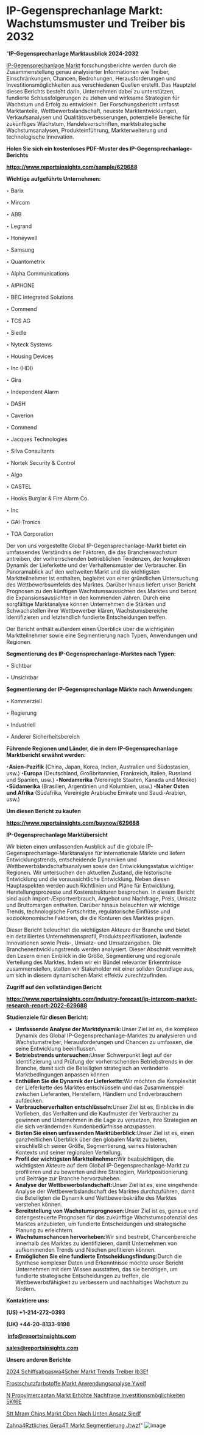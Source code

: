 # IP-Gegensprechanlage Markt: Wachstumsmuster und Treiber bis 2032

"<strong><b>IP-Gegensprechanlage Marktausblick 2024-2032</b></strong>

<a href=https://www.reportsinsights.com/sample/629688>IP-Gegensprechanlage Markt</a> forschungsberichte werden durch die Zusammenstellung genau analysierter Informationen wie Treiber, Einschränkungen, Chancen, Bedrohungen, Herausforderungen und Investitionsmöglichkeiten aus verschiedenen Quellen erstellt. Das Hauptziel dieses Berichts besteht darin, Unternehmen dabei zu unterstützen, fundierte Schlussfolgerungen zu ziehen und wirksame Strategien für Wachstum und Erfolg zu entwickeln. Der Forschungsbericht umfasst Marktanteile, Wettbewerbslandschaft, neueste Marktentwicklungen, Verkaufsanalysen und Qualitätsverbesserungen, potenzielle Bereiche für zukünftiges Wachstum, Handelsvorschriften, marktstrategische Wachstumsanalysen, Produkteinführung, Markterweiterung und technologische Innovation.

<strong><b>Holen Sie sich ein kostenloses PDF-Muster des IP-Gegensprechanlage-Berichts</b></strong>

<a href=https://www.reportsinsights.com/sample/629688><strong><u>https://www.reportsinsights.com/sample/629688</u></strong></a>

<strong>Wichtige aufgeführte Unternehmen:</strong>

‣ Barix

‣ Mircom

‣ ABB

‣ Legrand

‣ Honeywell

‣ Samsung

‣ Quantometrix

‣ Alpha Communications

‣ AIPHONE

‣ BEC Integrated Solutions

‣ Commend

‣ TCS AG

‣ Siedle

‣ Nyteck Systems

‣ Housing Devices

‣ Inc (HDI)

‣ Gira

‣ Independent Alarm

‣ DASH

‣ Caverion

‣ Commend

‣ Jacques Technologies

‣ Silva Consultants

‣ Nortek Security & Control

‣ Algo

‣ CASTEL

‣ Hooks Burglar & Fire Alarm Co.

‣ Inc

‣ GAI-Tronics

‣ TOA Corporation

Der von uns vorgestellte Global IP-Gegensprechanlage-Markt bietet ein umfassendes Verständnis der Faktoren, die das Branchenwachstum antreiben, der vorherrschenden betrieblichen Tendenzen, der komplexen Dynamik der Lieferkette und der Verhaltensmuster der Verbraucher. Ein Panoramablick auf den weltweiten Markt und die wichtigsten Marktteilnehmer ist enthalten, begleitet von einer gründlichen Untersuchung des Wettbewerbsumfelds des Marktes. Darüber hinaus liefert unser Bericht Prognosen zu den künftigen Wachstumsaussichten des Marktes und betont die Expansionsaussichten in den kommenden Jahren. Durch eine sorgfältige Marktanalyse können Unternehmen die Stärken und Schwachstellen ihrer Wettbewerber klären, Wachstumsbereiche identifizieren und letztendlich fundierte Entscheidungen treffen.

Der Bericht enthält außerdem einen Überblick über die wichtigsten Marktteilnehmer sowie eine Segmentierung nach Typen, Anwendungen und Regionen.

<strong>Segmentierung des IP-Gegensprechanlage-Marktes nach Typen:</strong>

‣ Sichtbar

‣ Unsichtbar

<strong>Segmentierung der IP-Gegensprechanlage Märkte nach Anwendungen:</strong>

‣ Kommerziell

‣ Regierung

‣ Industriell

‣ Anderer Sicherheitsbereich

<strong><b>Führende Regionen und Länder, die in dem IP-Gegensprechanlage Marktbericht erwähnt werden:</b></strong>

<strong><b>‣Asien-Pazifik</b></strong> (China, Japan, Korea, Indien, Australien und Südostasien, usw.)
<strong><b>‣Europa</b></strong> (Deutschland, Großbritannien, Frankreich, Italien, Russland und Spanien, usw.)
‣<strong><b>Nordamerika</b></strong> (Vereinigte Staaten, Kanada und Mexiko)
<strong><b>‣Südamerika</b></strong> (Brasilien, Argentinien und Kolumbien, usw.)
<strong><b>‣Naher Osten und Afrika</b></strong> (Südafrika, Vereinigte Arabische Emirate und Saudi-Arabien, usw.)

<strong>Um diesen Bericht zu kaufen</strong>

<a href=https://www.reportsinsights.com/buynow/629688><strong><u>https://www.reportsinsights.com/buynow/629688</u></strong></a>

<strong>IP-Gegensprechanlage Marktübersicht</strong>

Wir bieten einen umfassenden Ausblick auf die globale IP-Gegensprechanlage-Marktanalyse für internationale Märkte und liefern Entwicklungstrends, entscheidende Dynamiken und Wettbewerbslandschaftsanalysen sowie den Entwicklungsstatus wichtiger Regionen. Wir untersuchen den aktuellen Zustand, die historische Entwicklung und die voraussichtliche Entwicklung. Neben diesen Hauptaspekten werden auch Richtlinien und Pläne für Entwicklung, Herstellungsprozesse und Kostenstrukturen besprochen. In diesem Bericht sind auch Import-/Exportverbrauch, Angebot und Nachfrage, Preis, Umsatz und Bruttomargen enthalten. Darüber hinaus beleuchten wir wichtige Trends, technologische Fortschritte, regulatorische Einflüsse und sozioökonomische Faktoren, die die Konturen des Marktes prägen.

Dieser Bericht beleuchtet die wichtigsten Akteure der Branche und bietet ein detailliertes Unternehmensprofil, Produktspezifikationen, laufende Innovationen sowie Preis-, Umsatz- und Umsatzangaben. Die Branchenentwicklungstrends werden analysiert. Dieser Abschnitt vermittelt den Lesern einen Einblick in die Größe, Segmentierung und regionale Verteilung des Marktes. Indem wir ein Bündel relevanter Erkenntnisse zusammenstellen, statten wir Stakeholder mit einer soliden Grundlage aus, um sich in diesem dynamischen Markt effektiv zurechtzufinden.

<strong>Zugriff auf den vollständigen Bericht</strong>

<a href=https://www.reportsinsights.com/industry-forecast/ip-intercom-market-research-report-2022-629688><strong>https://www.reportsinsights.com/industry-forecast/ip-intercom-market-research-report-2022-629688</strong></a>

<strong>Studienziele für diesen Bericht:</strong>
<ul>
  <li><strong>Umfassende Analyse der Marktdynamik:</strong>Unser Ziel ist es, die komplexe Dynamik des Global IP-Gegensprechanlage-Marktes zu analysieren und Wachstumstreiber, Herausforderungen und Chancen zu umfassen, die seine Entwicklung beeinflussen.</li>
  <li><strong>Betriebstrends untersuchen:</strong>Unser Schwerpunkt liegt auf der Identifizierung und Prüfung der vorherrschenden Betriebstrends in der Branche, damit sich die Beteiligten strategisch an veränderte Marktbedingungen anpassen können</li>
  <li><strong>Enthüllen Sie die Dynamik der Lieferkette:</strong>Wir möchten die Komplexität der Lieferkette des Marktes entschlüsseln und das Zusammenspiel zwischen Lieferanten, Herstellern, Händlern und Endverbrauchern aufdecken.</li>
  <li><strong>Verbraucherverhalten entschlüsseln:</strong>Unser Ziel ist es, Einblicke in die Vorlieben, das Verhalten und die Kaufmuster der Verbraucher zu gewinnen und Unternehmen in die Lage zu versetzen, ihre Strategien an die sich verändernden Kundenbedürfnisse anzupassen.</li>
  <li><strong>Bieten Sie einen umfassenden Marktüberblick:</strong>Unser Ziel ist es, einen ganzheitlichen Überblick über den globalen Markt zu bieten, einschließlich seiner Größe, Segmentierung, seines historischen Kontexts und seiner regionalen Verteilung.</li>
  <li><strong>Profil der wichtigsten Marktteilnehmer:</strong>Wir beabsichtigen, die wichtigsten Akteure auf dem Global IP-Gegensprechanlage-Markt zu profilieren und zu bewerten und ihre Strategien, Marktpositionierung und Beiträge zur Branche hervorzuheben.</li>
  <li><strong>Analyse der Wettbewerbslandschaft:</strong>Unser Ziel ist es, eine eingehende Analyse der Wettbewerbslandschaft des Marktes durchzuführen, damit die Beteiligten die Dynamik und Wettbewerbskräfte des Marktes verstehen können.</li>
  <li><strong>Bereitstellung von Wachstumsprognosen:</strong>Unser Ziel ist es, genaue und datengesteuerte Prognosen für das zukünftige Wachstumspotenzial des Marktes anzubieten, um fundierte Entscheidungen und strategische Planung zu erleichtern.</li>
  <li><strong>Wachstumschancen hervorheben:</strong>Wir sind bestrebt, Chancenbereiche innerhalb des Marktes zu identifizieren, damit Unternehmen von aufkommenden Trends und Nischen profitieren können.</li>
  <li><strong>Ermöglichen Sie eine fundierte Entscheidungsfindung:</strong>Durch die Synthese komplexer Daten und Erkenntnisse möchte unser Bericht Unternehmen mit dem Wissen ausstatten, das sie benötigen, um fundierte strategische Entscheidungen zu treffen, die Wettbewerbsfähigkeit zu verbessern und nachhaltiges Wachstum zu fördern<strong>.</strong></li>
</ul>
<strong>Kontaktiere uns:</strong>

<strong>(US) +1-214-272-0393</strong>

<strong>(UK) +44-20-8133-9198</strong>

<strong> </strong><a href=info@reportsinsights.com><strong><u>info@reportsinsights.com</u></strong></a>

<a href=sales@reportsinsights.com><strong><u>sales@reportsinsights.com</u></strong></a>

<strong>Unsere anderen Berichte</strong>

<a href=https://de.linkedin.com/pulse/2024-schiffsabgasw%C3%A4scher-markt-trends-treiber-ib3ef/>2024 Schiffsabgaswa4Scher Markt Trends Treiber Ib3Ef</a>

<a href=https://de.linkedin.com/pulse/frostschutzfarbstoffe-markt-anwendungsanalyse-yweif/>Frostschutzfarbstoffe Markt Anwendungsanalyse Yweif</a>

<a href=https://de.linkedin.com/pulse/n-propylmercaptan-markt-erhöhte-nachfrage-investitionsmöglichkeiten-5kf6e/>N Propylmercaptan Markt Erhöhte Nachfrage Investitionsmöglichkeiten 5Kf6E</a>

<a href=https://de.linkedin.com/pulse/stt-mram-chips-markt-oben-nach-unten-ansatz-sjedf/>Stt Mram Chips Markt Oben Nach Unten Ansatz Sjedf</a>

<a href=https://de.linkedin.com/pulse/zahn%C3%A4rztliches-ger%C3%A4t-markt-segmentierung-jtwzf/>Zahna4Rztliches Gera4T Markt Segmentierung Jtwzf</a>"
![image](https://github.com/Jaayaachit/RIMarket/assets/158452289/05e7561a-a71c-4d7b-a80d-b196445a3eeb)
